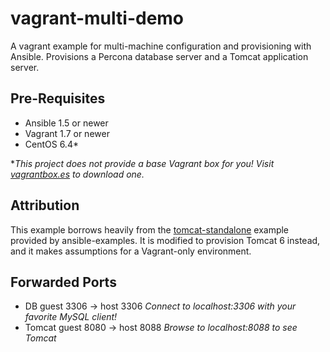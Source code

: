 # vagrant-multi-demo
A vagrant example for multi-machine configuration and provisioning with Ansible. Provisions a Percona database server and a Tomcat application server.

## Pre-Requisites

 - Ansible 1.5 or newer
 - Vagrant 1.7 or newer
 - CentOS 6.4*


**This project does not provide a base Vagrant box for you! Visit [vagrantbox.es](http://www.vagrantbox.es/) to download one.*

## Attribution

This example borrows heavily from the [tomcat-standalone](https://github.com/ansible/ansible-examples/tree/master/tomcat-standalone) example provided by ansible-examples. It is modified to provision Tomcat 6 instead, and it makes assumptions for a Vagrant-only environment.

## Forwarded Ports

- DB guest 3306 -> host 3306 *Connect to localhost:3306 with your favorite MySQL client!*
- Tomcat guest 8080 -> host 8088 *Browse to localhost:8088 to see Tomcat*
